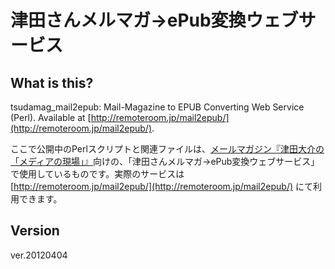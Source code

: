 津田さんメルマガ→ePub変換ウェブサービス
========================================

What is this?
-------------

tsudamag_mail2epub: Mail-Magazine to EPUB Converting Web Service (Perl). Available at [http://remoteroom.jp/mail2epub/](http://remoteroom.jp/mail2epub/).

ここで公開中のPerlスクリプトと関連ファイルは、[メールマガジン『津田大介の「メディアの現場」』](http://www.neo-logue.com/mailmag/)向けの、「津田さんメルマガ→ePub変換ウェブサービス」で使用しているものです。実際のサービスは [http://remoteroom.jp/mail2epub/](http://remoteroom.jp/mail2epub/) にて利用できます。

Version
-------

ver.20120404
